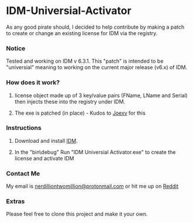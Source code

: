 # IDM-Universial-Activator

As any good pirate should, I decided to help contribute by making a patch to create or change an existing license for IDM via the registry.

### Notice

Tested and working on IDM v 6.3.1. This "patch" is intended to be "universial" meaning to working on the current major release (v6.x) of IDM.

### How does it work?

1) license object made up of 3 key/value pairs (FName, LName and Serial) then injects these into the registry under IDM.

2) The exe is patched (in place) - Kudos to [Joexv](https://github.com/Joexv) for this

### Instructions

1) Download and install [IDM](https://www.internetdownloadmanager.com/).

2) In the "bin\debug" Run "IDM Universial Activator.exe" to create the license and activate IDM

### Contact Me

My email is nerdilliontwomillion@protonmail.com or hit me up on [Reddit](https://www.reddit.com/user/NerdillionTwoMillion)

### Extras

Please feel free to clone this project and make it your own.



